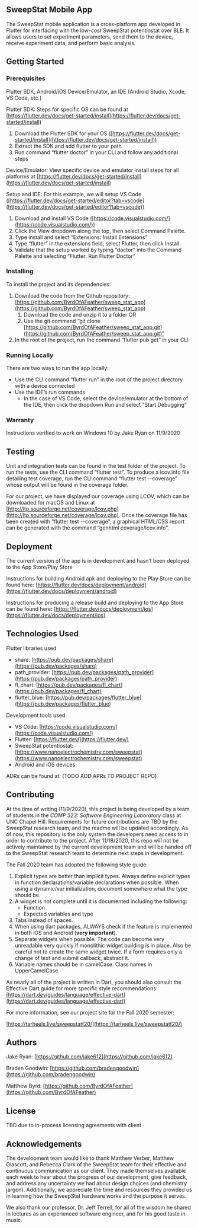 ## SweepStat Mobile App

The SweepStat mobile application is a cross-platform app developed in Flutter for interfacing with the low-cost SweepStat potentiostat over BLE. It allows users to set experiment parameters, send them to the device, receive experiment data, and perform basic analysis.


## Getting Started


### Prerequisites

Flutter SDK, Android/iOS Device/Emulator, an IDE (Android Studio, Xcode, VS Code, etc.)

Flutter SDK: Steps for specific OS can be found at [https://flutter.dev/docs/get-started/install](https://flutter.dev/docs/get-started/install) 



1. Download the Flutter SDK for your OS ([https://flutter.dev/docs/get-started/install](https://flutter.dev/docs/get-started/install))
2. Extract the SDK and add flutter to your path
3. Run command “flutter doctor” in your CLI and follow any additional steps 

Device/Emulator: View specific device and emulator install steps for all platforms at [https://flutter.dev/docs/get-started/install](https://flutter.dev/docs/get-started/install) 

Setup and IDE: For this example, we will setup VS Code ([https://flutter.dev/docs/get-started/editor?tab=vscode](https://flutter.dev/docs/get-started/editor?tab=vscode)) 



1. Download and install VS Code ([https://code.visualstudio.com/](https://code.visualstudio.com/))
2. Click the View dropdown along the top, then select Command Palette.
3. Type install and select “Extensions: Install Extensions”
4. Type “flutter” in the extensions field, select Flutter, then click Install.
5. Validate that the setup worked by typing “doctor” into the Command Palette and selecting “Flutter: Run Flutter Doctor”


### Installing

To install the project and its dependencies:



1. Download the code from the Github repository: [https://github.com/ByrdOfAFeather/sweep_stat_app](https://github.com/ByrdOfAFeather/sweep_stat_app) 
    1. Download the code and unzip it to a folder OR
    2. Use the git command “git clone [https://github.com/ByrdOfAFeather/sweep_stat_app.git](https://github.com/ByrdOfAFeather/sweep_stat_app.git)”
2. In the root of the project, run the command “flutter pub get” in your CLI


### Running Locally

There are two ways to run the app locally:



*   Use the CLI command “flutter run” in the root of the project directory with a device connected
*   Use the IDE’s run commands
    *   In the case of VS Code, select the device/emulator at the bottom of the IDE, then click the dropdown Run and select “Start Debugging”


### Warranty

Instructions verified to work on Windows 10 by Jake Ryan on 11/9/2020


## Testing 

Unit and integration tests can be found in the test folder of the project. To run the tests, use the CLI command “flutter test”. To produce a lcov.info file detailing test coverage, run the CLI command “flutter test --coverage” whose output will be found in the coverage folder.

For our project, we have displayed our coverage using LCOV, which can be downloaded for macOS and Linux at [http://ltp.sourceforge.net/coverage/lcov.php](http://ltp.sourceforge.net/coverage/lcov.php). Once the coverage file has been created with “flutter test --coverage”, a graphical HTML/CSS report can be generated with the command “genhtml coverage/lcov.info”. 


## Deployment

The current version of the app is in development and hasn’t been deployed to the App Store/Play Store

Instructions for building Android apk and deploying to the Play Store can be found here: [https://flutter.dev/docs/deployment/android](https://flutter.dev/docs/deployment/android) 

Instructions for producing a release build and deploying to the App Store can be found here: [https://flutter.dev/docs/deployment/ios](https://flutter.dev/docs/deployment/ios) 


## Technologies Used 

Flutter libraries used



*   share: [https://pub.dev/packages/share](https://pub.dev/packages/share) 
*   path_provider: [https://pub.dev/packages/path_provider](https://pub.dev/packages/path_provider) 
*   fl_chart: [https://pub.dev/packages/fl_chart](https://pub.dev/packages/fl_chart) 
*   flutter_blue: [https://pub.dev/packages/flutter_blue](https://pub.dev/packages/flutter_blue) 

Development tools used 



*   VS Code: [https://code.visualstudio.com/](https://code.visualstudio.com/) 
*   Flutter: [https://flutter.dev/](https://flutter.dev/) 
*   SweepStat potentiostat: [https://www.nanoelectrochemistry.com/sweepstat](https://www.nanoelectrochemistry.com/sweepstat) 
*   Android and iOS devices

ADRs can be found at: (TODO ADD APRs TO PROJECT REPO)


## Contributing

At the time of writing (11/9/2020), this project is being developed by a team of students in the _COMP 523: Software Engineering Laboratory_ class at UNC Chapel Hill. Requirements for future contributions are TBD by the SweepStat research team, and the readme will be updated accordingly. As of now, this repository is the only system the developers need access to in order to contribute to the project. After 11/18/2020, this repo will not be actively maintained by the current development team and will be handed off to the SweepStat research team to determine next steps in development.

The Fall 2020 team has adopted the following style guide:



1. Explicit types are better than implicit types. Always define explicit types in function declarations/variable declarations when possible. When using a dynamic/var initialization, document somewhere what the type should be.
2. A widget is not complete until it is documented including the following:
    *   Function
    *   Expected variables and type
3. Tabs instead of spaces.
4. When using dart packages, ALWAYS check if the feature is implemented in both iOS and Android (**very important**).
5. Separate widgets when possible. The code can become very unreadable very quickly if monolithic widget building is in place. Also be careful not to create the same widget twice. If a form requires only a change of text and submit callback, abstract it.
6. Variable names should be in camelCase. Class names in UpperCamelCase.

As nearly all of the project is written in Dart, you should also consult the Effective Dart guide for more specific style recommendations: [https://dart.dev/guides/language/effective-dart](https://dart.dev/guides/language/effective-dart) 

For more information, see our project site for the Fall 2020 semester:

[https://tarheels.live/sweepstatf20/](https://tarheels.live/sweepstatf20/)


## Authors

Jake Ryan: [https://github.com/jake612](https://github.com/jake612) 

Braden Goodwin: [https://github.com/bradengoodwin](https://github.com/bradengoodwin)

Matthew Byrd: [https://github.com/ByrdOfAFeather](https://github.com/ByrdOfAFeather) 


## License

TBD due to in-process licensing agreements with client


## Acknowledgements

The development team would like to thank Matthew Verber, Matthew Glascott, and Rebecca Clark of the SweepStat team for their effective and continuous communication as our client. They made themselves available each week to hear about the progress of our development, give feedback, and address any uncertainty we had about design choices (and chemistry jargon). Additionally, we appreciate the time and resources they provided us in learning how the SweepStat hardware works and the purpose it serves.

We also thank our professor, Dr. Jeff Terrell, for all of the wisdom he shared in lectures as an experienced software engineer, and for his good taste in music.

